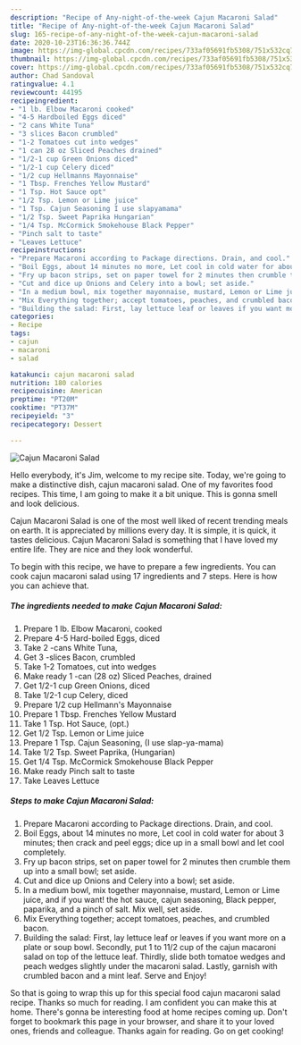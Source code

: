 ```yaml
---
description: "Recipe of Any-night-of-the-week Cajun Macaroni Salad"
title: "Recipe of Any-night-of-the-week Cajun Macaroni Salad"
slug: 165-recipe-of-any-night-of-the-week-cajun-macaroni-salad
date: 2020-10-23T16:36:36.744Z
image: https://img-global.cpcdn.com/recipes/733af05691fb5308/751x532cq70/cajun-macaroni-salad-recipe-main-photo.jpg
thumbnail: https://img-global.cpcdn.com/recipes/733af05691fb5308/751x532cq70/cajun-macaroni-salad-recipe-main-photo.jpg
cover: https://img-global.cpcdn.com/recipes/733af05691fb5308/751x532cq70/cajun-macaroni-salad-recipe-main-photo.jpg
author: Chad Sandoval
ratingvalue: 4.1
reviewcount: 44195
recipeingredient:
- "1 lb. Elbow Macaroni cooked"
- "4-5 Hardboiled Eggs diced"
- "2 cans White Tuna"
- "3 slices Bacon crumbled"
- "1-2 Tomatoes cut into wedges"
- "1 can 28 oz Sliced Peaches drained"
- "1/2-1 cup Green Onions diced"
- "1/2-1 cup Celery diced"
- "1/2 cup Hellmanns Mayonnaise"
- "1 Tbsp. Frenches Yellow Mustard"
- "1 Tsp. Hot Sauce opt"
- "1/2 Tsp. Lemon or Lime juice"
- "1 Tsp. Cajun Seasoning I use slapyamama"
- "1/2 Tsp. Sweet Paprika Hungarian"
- "1/4 Tsp. McCormick Smokehouse Black Pepper"
- "Pinch salt to taste"
- "Leaves Lettuce"
recipeinstructions:
- "Prepare Macaroni according to Package directions. Drain, and cool."
- "Boil Eggs, about 14 minutes no more, Let cool in cold water for about 3 minutes; then crack and peel eggs; dice up in a small bowl and let cool completely."
- "Fry up bacon strips, set on paper towel for 2 minutes then crumble them up into a small bowl; set aside."
- "Cut and dice up Onions and Celery into a bowl; set aside."
- "In a medium bowl, mix together mayonnaise, mustard, Lemon or Lime juice, and if you want! the hot sauce, cajun seasoning, Black pepper, paparika, and a pinch of salt. Mix well, set aside."
- "Mix Everything together; accept tomatoes, peaches, and crumbled bacon."
- "Building the salad: First, lay lettuce leaf or leaves if you want more on a plate or soup bowl. Secondly, put 1 to 11/2 cup of the cajun macaroni salad on top of the lettuce leaf. Thirdly, slide both tomatoe wedges and peach wedges slightly under the macaroni salad. Lastly, garnish with crumbled bacon and a mint leaf. Serve and Enjoy!"
categories:
- Recipe
tags:
- cajun
- macaroni
- salad

katakunci: cajun macaroni salad 
nutrition: 180 calories
recipecuisine: American
preptime: "PT20M"
cooktime: "PT37M"
recipeyield: "3"
recipecategory: Dessert

---
```



![Cajun Macaroni Salad](https://img-global.cpcdn.com/recipes/733af05691fb5308/751x532cq70/cajun-macaroni-salad-recipe-main-photo.jpg)

Hello everybody, it's Jim, welcome to my recipe site. Today, we're going to make a distinctive dish, cajun macaroni salad. One of my favorites food recipes. This time, I am going to make it a bit unique. This is gonna smell and look delicious.

Cajun Macaroni Salad is one of the most well liked of recent trending meals on earth. It is appreciated by millions every day. It is simple, it is quick, it tastes delicious. Cajun Macaroni Salad is something that I have loved my entire life. They are nice and they look wonderful.




To begin with this recipe, we have to prepare a few ingredients. You can cook cajun macaroni salad using 17 ingredients and 7 steps. Here is how you can achieve that.

<!--inarticleads1-->

##### The ingredients needed to make Cajun Macaroni Salad:

1. Prepare 1 lb. Elbow Macaroni, cooked
1. Prepare 4-5 Hard-boiled Eggs, diced
1. Take 2 -cans White Tuna,
1. Get 3 -slices Bacon, crumbled
1. Take 1-2 Tomatoes, cut into wedges
1. Make ready 1 -can (28 oz) Sliced Peaches, drained
1. Get 1/2-1 cup Green Onions, diced
1. Take 1/2-1 cup Celery, diced
1. Prepare 1/2 cup Hellmann&#39;s Mayonnaise
1. Prepare 1 Tbsp. Frenches Yellow Mustard
1. Take 1 Tsp. Hot Sauce, (opt.)
1. Get 1/2 Tsp. Lemon or Lime juice
1. Prepare 1 Tsp. Cajun Seasoning, (I use slap-ya-mama)
1. Take 1/2 Tsp. Sweet Paprika, (Hungarian)
1. Get 1/4 Tsp. McCormick Smokehouse Black Pepper
1. Make ready Pinch salt to taste
1. Take Leaves Lettuce




<!--inarticleads2-->

##### Steps to make Cajun Macaroni Salad:

1. Prepare Macaroni according to Package directions. Drain, and cool.
1. Boil Eggs, about 14 minutes no more, Let cool in cold water for about 3 minutes; then crack and peel eggs; dice up in a small bowl and let cool completely.
1. Fry up bacon strips, set on paper towel for 2 minutes then crumble them up into a small bowl; set aside.
1. Cut and dice up Onions and Celery into a bowl; set aside.
1. In a medium bowl, mix together mayonnaise, mustard, Lemon or Lime juice, and if you want! the hot sauce, cajun seasoning, Black pepper, paparika, and a pinch of salt. Mix well, set aside.
1. Mix Everything together; accept tomatoes, peaches, and crumbled bacon.
1. Building the salad: First, lay lettuce leaf or leaves if you want more on a plate or soup bowl. Secondly, put 1 to 11/2 cup of the cajun macaroni salad on top of the lettuce leaf. Thirdly, slide both tomatoe wedges and peach wedges slightly under the macaroni salad. Lastly, garnish with crumbled bacon and a mint leaf. Serve and Enjoy!




So that is going to wrap this up for this special food cajun macaroni salad recipe. Thanks so much for reading. I am confident you can make this at home. There's gonna be interesting food at home recipes coming up. Don't forget to bookmark this page in your browser, and share it to your loved ones, friends and colleague. Thanks again for reading. Go on get cooking!
